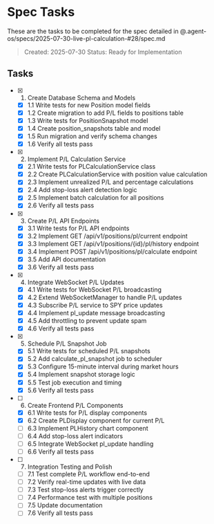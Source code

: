# Spec Tasks

These are the tasks to be completed for the spec detailed in @.agent-os/specs/2025-07-30-live-pl-calculation-#28/spec.md

> Created: 2025-07-30
> Status: Ready for Implementation

## Tasks

- [x] 1. Create Database Schema and Models
  - [x] 1.1 Write tests for new Position model fields
  - [x] 1.2 Create migration to add P/L fields to positions table
  - [x] 1.3 Write tests for PositionSnapshot model
  - [x] 1.4 Create position_snapshots table and model
  - [x] 1.5 Run migration and verify schema changes
  - [x] 1.6 Verify all tests pass

- [x] 2. Implement P/L Calculation Service
  - [x] 2.1 Write tests for PLCalculationService class
  - [x] 2.2 Create PLCalculationService with position value calculation
  - [x] 2.3 Implement unrealized P/L and percentage calculations
  - [x] 2.4 Add stop-loss alert detection logic
  - [x] 2.5 Implement batch calculation for all positions
  - [x] 2.6 Verify all tests pass

- [x] 3. Create P/L API Endpoints
  - [x] 3.1 Write tests for P/L API endpoints
  - [x] 3.2 Implement GET /api/v1/positions/pl/current endpoint
  - [x] 3.3 Implement GET /api/v1/positions/{id}/pl/history endpoint
  - [x] 3.4 Implement POST /api/v1/positions/pl/calculate endpoint
  - [x] 3.5 Add API documentation
  - [x] 3.6 Verify all tests pass

- [x] 4. Integrate WebSocket P/L Updates
  - [x] 4.1 Write tests for WebSocket P/L broadcasting
  - [x] 4.2 Extend WebSocketManager to handle P/L updates
  - [x] 4.3 Subscribe P/L service to SPY price updates
  - [x] 4.4 Implement pl_update message broadcasting
  - [x] 4.5 Add throttling to prevent update spam
  - [x] 4.6 Verify all tests pass

- [x] 5. Schedule P/L Snapshot Job
  - [x] 5.1 Write tests for scheduled P/L snapshots
  - [x] 5.2 Add calculate_pl_snapshot job to scheduler
  - [x] 5.3 Configure 15-minute interval during market hours
  - [x] 5.4 Implement snapshot storage logic
  - [x] 5.5 Test job execution and timing
  - [x] 5.6 Verify all tests pass

- [ ] 6. Create Frontend P/L Components
  - [x] 6.1 Write tests for P/L display components
  - [x] 6.2 Create PLDisplay component for current P/L
  - [ ] 6.3 Implement PLHistory chart component
  - [ ] 6.4 Add stop-loss alert indicators
  - [ ] 6.5 Integrate WebSocket pl_update handling
  - [ ] 6.6 Verify all tests pass

- [ ] 7. Integration Testing and Polish
  - [ ] 7.1 Test complete P/L workflow end-to-end
  - [ ] 7.2 Verify real-time updates with live data
  - [ ] 7.3 Test stop-loss alerts trigger correctly
  - [ ] 7.4 Performance test with multiple positions
  - [ ] 7.5 Update documentation
  - [ ] 7.6 Verify all tests pass